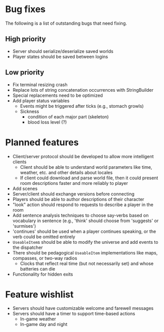 Bug fixes
=========

The following is a list of outstanding bugs that need fixing.

High priority
-------------
*   Server should serialize/deserialize saved worlds
*   Player states should be saved between logins


Low priority
------------
*   Fix terminal resizing crash
*   Replace lots of string concatenation occurrences with StringBuilder
*   Special replacements need to be optimized
*   Add player status variables
    -   Events might be triggered after ticks (e.g., stomach growls)
    -   Sickness
        *   condition of each major part (skeleton)
        *   blood loss level (?)



Planned features
================
*   Client/server protocol should be developed to allow more intelligent
    clients
    -   Client should be able to understand world parameters like time,
        weather, etc. and other details about locales
    -   If client could download and parse world file, then it could present
        room descriptions faster and more reliably to player
*   Add scenes
*   Server/client should exchange versions before connecting
*   Players should be able to author descriptions of their character
*   "look" action should respond to requests to describe a player in the room
*   Add sentence analysis techniques to choose say-verbs based on vocabulary
    in sentence (e.g., 'think' should choose from 'suggests' or 'surmises')
*   'continues' should be used when a player continues speaking, or the verb
    could be omitted entirely
*   `UseableItem`s should be able to modify the universe and add events
    to the dispatcher
*   There should be pedagogical `UseableItem` implementations like maps,
    compasses, or two-way radios
    -   Clocks that reflect real time (but not necessarily set) and whose
        batteries can die
*   Functionality for hidden exits


Feature wishlist
================
*   Servers should have customizable welcome and farewell messages
*   Servers should have a timer to support time-based actions
    -   In-game weather
    -   In-game day and night
